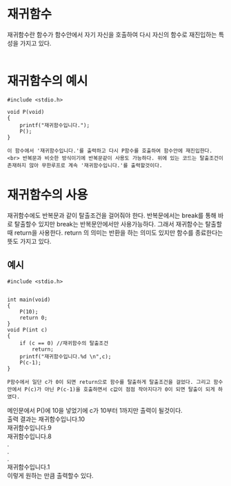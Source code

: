 <h1>재귀함수</h1>
재귀함수란 함수가 함수안에서 자기 자신을 호출하여 다시 자신의 함수로 재진입하는 특성을 가지고 있다.<br>
  
<h1>재귀함수의 예시</h1>

```
#include <stdio.h>

void P(void)
{
    printf("재귀함수입니다.");
    P();
}

이 함수에서 '재귀함수입니다.'를 출력하고 다시 P함수를 호출하여 함수안에 재진입한다.<br> 반복문과 비슷한 방식이기에 반복문같이 사용도 가능하다. 위에 있는 코드는 탈출조건이 존재하지 않아 무한루프로 계속 '재귀함수입니다.'를 출력할것이다.
```
<h1>재귀함수의 사용</h1>
재귀함수에도 반복문과 같이 탈출조건을 걸어줘야 한다. 반복문에서는 break를 통해 바로 탈출할수 있지만 break는 반복문안에서만 사용가능하다. 그래서 재귀함수는 탈출할때 return을 사용한다. return 의 의미는 반환을 하는 의미도 있지만 함수를 종료한다는 뜻도 가지고 있다.<br>
<h2>예시</h2>

```
#include <stdio.h>


int main(void)
{
	P(10);
	return 0;
}
void P(int c)
{
	if (c == 0) //재귀함수의 탈출조건
		return;
	printf("재귀함수입니다.%d \n",c);
	P(c-1);
}

P함수에서 일단 c가 0이 되면 return으로 함수를 탈출하게 탈출조건을 걸었다. 그리고 함수안에서 P(c)가 아닌 P(c-1)을 호출하면서 c값이 점점 작아지다가 0이 되면 탈출이 되게 하였다.
```
메인문에서 P()에 10을 넣었기에 c가 10부터 1까지만 출력이 될것이다.<br>
출력 결과는 
재귀함수입니다.10<br>
재귀함수입니다.9<br>
재귀함수입니다.8<br>
.<br>
.<br>
.<br>
재귀함수입니다.1<br>
이렇게 원하는 만큼 출력할수 있다.
